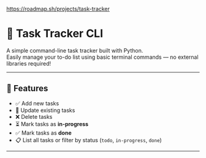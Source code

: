 https://roadmap.sh/projects/task-tracker

# 📝 Task Tracker CLI

A simple command-line task tracker built with Python.  
Easily manage your to-do list using basic terminal commands — no external libraries required!

---

## 🚀 Features

- ✅ Add new tasks
- 📝 Update existing tasks
- ❌ Delete tasks
- ⏳ Mark tasks as **in-progress**
- ✅ Mark tasks as **done**
- 📋 List all tasks or filter by status (`todo`, `in-progress`, `done`)

---
